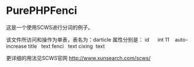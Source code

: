 # PurePHPFenci
这是一个使用SCWS进行分词的例子。

该文件所访问和操作为单表，表名为：darticle
属性分别是：
id      int 11    auto-increase
title   text
fenci   text
cixing  text


更详细的用法见SCWS官网
http://www.xunsearch.com/scws/
